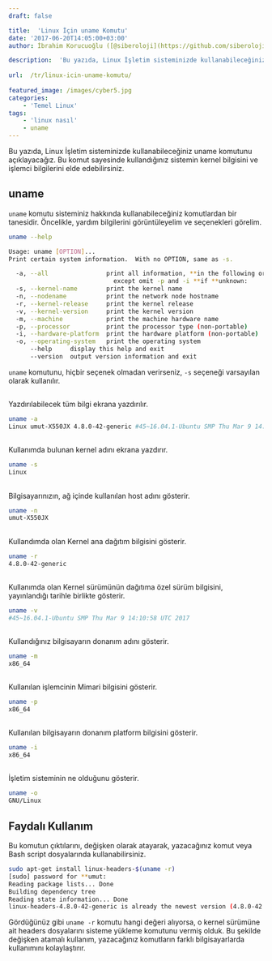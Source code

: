 ```yaml
---
draft: false

title:  'Linux İçin uname Komutu'
date: '2017-06-20T14:05:00+03:00'
author: İbrahim Korucuoğlu ([@siberoloji](https://github.com/siberoloji))

description:  'Bu yazıda, Linux İşletim sisteminizde kullanabileceğiniz uname komutunu açıklayacağız. Bu komut sayesinde kullandığınız sistemin kernel bilgisini ve işlemci bilgilerini elde edebilirsiniz.' 
 
url:  /tr/linux-icin-uname-komutu/
 
featured_image: /images/cyber5.jpg
categories:
    - 'Temel Linux'
tags:
    - 'linux nasıl'
    - uname
---
```



Bu yazıda, Linux İşletim sisteminizde kullanabileceğiniz uname komutunu açıklayacağız. Bu komut sayesinde kullandığınız sistemin kernel bilgisini ve işlemci bilgilerini elde edebilirsiniz.



## uname



`uname` komutu sisteminiz hakkında kullanabileceğiniz komutlardan bir tanesidir. Öncelikle, yardım bilgilerini görüntüleyelim ve seçenekleri görelim.


```bash
uname --help

Usage: uname [OPTION]...
Print certain system information.  With no OPTION, same as -s.

  -a, --all                print all information, **in the following order,
                             except omit -p and -i **if **unknown:
  -s, --kernel-name        print the kernel name
  -n, --nodename           print the network node hostname
  -r, --kernel-release     print the kernel release
  -v, --kernel-version     print the kernel version
  -m, --machine            print the machine hardware name
  -p, --processor          print the processor type (non-portable)
  -i, --hardware-platform  print the hardware platform (non-portable)
  -o, --operating-system   print the operating system
      --help     display this help and exit
      --version  output version information and exit
```



`uname` komutunu, hiçbir seçenek olmadan verirseniz, `-s` seçeneği varsayılan olarak kullanılır.



## 



Yazdırılabilecek tüm bilgi ekrana yazdırılır.


```bash
uname -a
Linux umut-X550JX 4.8.0-42-generic #45~16.04.1-Ubuntu SMP Thu Mar 9 14:10:58 UTC 2017 x86_64 x86_64 x86_64 GNU/Linux
```



## 



Kullanımda bulunan kernel adını ekrana yazdırır.


```bash
uname -s
Linux
```



## 



Bilgisayarınızın, ağ içinde kullanılan host adını gösterir.


```bash
uname -n
umut-X550JX
```



## 



Kullandımda olan Kernel ana dağıtım bilgisini gösterir.


```bash
uname -r
4.8.0-42-generic
```



## 



Kullanımda olan Kernel sürümünün dağıtıma özel sürüm bilgisini, yayınlandığı tarihle birlikte gösterir.


```bash
uname -v
#45~16.04.1-Ubuntu SMP Thu Mar 9 14:10:58 UTC 2017
```



## 



Kullandığınız bilgisayarın donanım adını gösterir.


```bash
uname -m
x86_64
```



## 



Kullanılan işlemcinin Mimari bilgisini gösterir.


```bash
uname -p
x86_64
```



## 



Kullanılan bilgisayarın donanım platform bilgisini gösterir.


```bash
uname -i
x86_64
```



## 



İşletim sisteminin ne olduğunu gösterir.


```bash
uname -o
GNU/Linux
```



## Faydalı Kullanım



Bu komutun çıktılarını, değişken olarak atayarak, yazacağınız komut veya Bash script dosyalarında kullanabilirsiniz.


```bash
sudo apt-get install linux-headers-$(uname -r)
[sudo] password for **umut: 
Reading package lists... Done
Building dependency tree       
Reading state information... Done
linux-headers-4.8.0-42-generic is already the newest version (4.8.0-42.45~16.04.1).
```



Gördüğünüz gibi `uname -r` komutu hangi değeri alıyorsa, o kernel sürümüne ait headers dosyalarını sisteme yükleme komutunu vermiş olduk. Bu şekilde değişken atamalı kullanım, yazacağınız komutların farklı bilgisayarlarda kullanımını kolaylaştırır.
